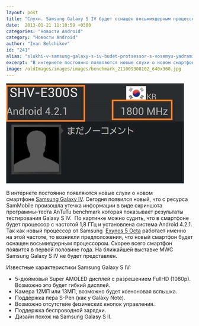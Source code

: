 ```yaml
---
layout: post
title: "Слухи. Samsung Galaxy S IV будет оснащен восьмиядерным процессором"
date:  2013-01-21 11:10:59 +0300
categories: "Новости Android"
category: "Новости Android"
author: "Ivan Belchikov"
id: "241"
alias: "slukhi-v-samsung-galaxy-s-iv-budet-protsessor-s-vosemyu-yadrami"
excerpt: "В интернете постоянно появляются новые слухи о новом смартфоне Samsung Galaxy IV. Сегодня появился новый, что с ресурса SamMobile произошла утечка информации в виде скриншота программы-теста AnTuTu benchmark которая показывает результаты тестирования Galaxy S IV.  По картинке можно судить, что в смартфоне будет процессор с частотой 1,8 ГГц и установлена система Android 4.2.1. Так как новый процессор от Samsung  Exynos 5 Octa работает именно на этой частоте, то возникли предположения, что новый смартфон будет оснащен восьмиядерным процессором."
image: /oldImages/images/images/benchmark_211009308102_640x360.jpg
---
```

<img src="/oldImages/images/images/benchmark_211009308102_640x360.jpg" alt="Benchmark Samsung Galaxy S IV" >

В интернете постоянно появляются новые слухи о новом смартфоне <a href="index.php?option=com_content&amp;view=article&amp;id=139&amp;catid=8&amp;Itemid=102">Samsung Galaxy IV</a>. Сегодня появился новый, что с ресурса SamMobile произошла утечка информации в виде скриншота программы-теста AnTuTu benchmark которая показывает результаты тестирования Galaxy S IV.  По картинке можно судить, что в смартфоне будет процессор с частотой 1,8 ГГц и установлена система Android 4.2.1. Так как новый процессор от Samsung  <a href="index.php?option=com_content&amp;view=article&amp;id=221&amp;catid=8&amp;Itemid=102">Exynos 5 Octa</a> работает именно на этой частоте, то возникли предположения, что новый смартфон будет оснащен восьмиядерным процессором.
Скорее всего смартфон появится в первой половине года. На ближайшей выставке MWC Samsung Galaxy S IV не будет представлен.

Известные характеристики Samsung Galaxy S IV:

<ul>
<li>5-дюймовый Super AMOLED дисплей с разрешением FullHD (1080p). Возможно это будет гибкий дисплей.</li>
<li>Камера 12MП или 13MП, возможно будет ксеноновая вспышка.</li>
<li>Поддержка пера S-Pen (как у Galaxy Note).</li>
<li>Возможно отсутствие физических кнопок управления.</li>
<li>Поддержка беспроводной зарядки.</li>
<li>Дизайн похож на Samsung Galasy S II.</li>
</ul>
 
